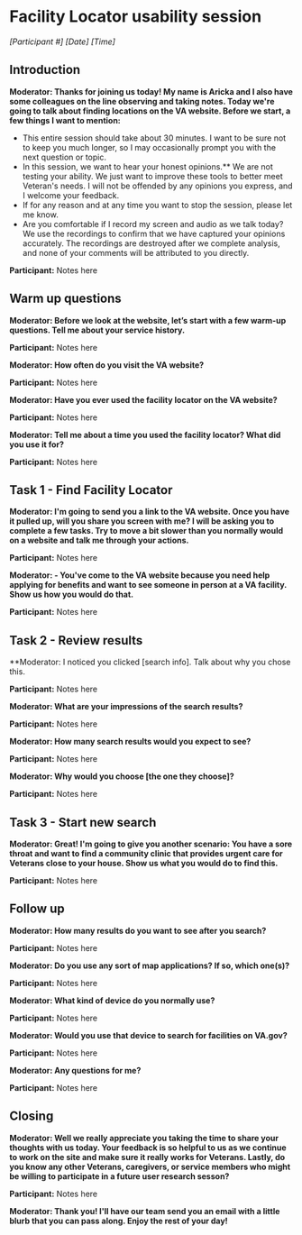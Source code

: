 # Facility Locator usability session

*[Participant #] [Date] [Time]*

## Introduction

**Moderator: Thanks for joining us today! My name is Aricka and I also have some colleagues on the line observing and taking notes. Today we're going to talk about finding locations on the VA website. Before we start, a few things I want to mention:**

- This entire session should take about 30 minutes. I want to be sure not to keep you much longer, so I may occasionally prompt you with the next question or topic.
- In this session, we want to hear your honest opinions.** We are not testing your ability. We just want to improve these tools to better meet Veteran's needs. I will not be offended by any opinions you express, and I welcome your feedback.
- If for any reason and at any time you want to stop the session, please let me know.
- Are you comfortable if I record my screen and audio as we talk today? We use the recordings to confirm that we have captured your opinions accurately. The recordings are destroyed after we complete analysis, and none of your comments will be attributed to you directly. 

**Participant:** Notes here

## Warm up questions

**Moderator: Before we look at the website, let’s start with a few warm-up questions. Tell me about your service history.**

**Participant:** Notes here

**Moderator: How often do you visit the VA website?**

**Participant:** Notes here

**Moderator: Have you ever used the facility locator on the VA website?**

**Participant:** Notes here

**Moderator: Tell me about a time you used the facility locator? What did you use it for?**

**Participant:** Notes here

## Task 1 - Find Facility Locator

**Moderator: I'm going to send you a link to the VA website. Once you have it pulled up, will you share you screen with me? I will be asking you to complete a few tasks. Try to move a bit slower than you normally would on a website and talk me through your actions.**

**Participant:** Notes here

**Moderator: - You've come to the VA website because you need help applying for benefits and want to see someone in person at a VA facility. Show us how you would do that.**

**Participant:** Notes here

## Task 2 - Review results

**Moderator: I noticed you clicked [search info]. Talk about why you chose this.

**Participant:** Notes here

**Moderator: What are your impressions of the search results?**

**Participant:** Notes here

**Moderator: How many search results would you expect to see?**

**Participant:** Notes here

**Moderator: Why would you choose [the one they choose]?**

**Participant:** Notes here

## Task 3 - Start new search

**Moderator: Great! I'm going to give you another scenario: You have a sore throat and want to find a community clinic that provides urgent care for Veterans close to your house. Show us what you would do to find this.**

**Participant:** Notes here

## Follow up

**Moderator: How many results do you want to see after you search?**

**Participant:** Notes here

**Moderator: Do you use any sort of map applications? If so, which one(s)?**

**Participant:** Notes here

**Moderator: What kind of device do you normally use?**

**Participant:** Notes here

**Moderator: Would you use that device to search for facilities on VA.gov?**

**Participant:** Notes here

**Moderator: Any questions for me?** 

**Participant:** Notes here

## Closing

**Moderator: Well we really appreciate you taking the time to share your thoughts with us today. Your feedback is so helpful to us as we continue to work on the site and make sure it really works for Veterans. Lastly, do you know any other Veterans, caregivers, or service members who might be willing to participate in a future user research sesson?**

**Participant:** Notes here

**Moderator: Thank you! I'll have our team send you an email with a little blurb that you can pass along. Enjoy the rest of your day!**

